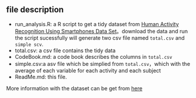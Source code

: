 ## file description
- run_analysis.R: a R script to get a tidy dataset from [Human Activity Recognition Using Smartphones Data Set](http://archive.ics.uci.edu/ml/datasets/Human+Activity+Recognition+Using+Smartphones)。download the data and run the script sucessfully will generate two csv file named `total.csv` and `simple scv`. 
- total.csv: a csv file contains the tidy data
- CodeBook.md: a code book describes the columns in `total.csv`
- simple.csv:a asv file which be simplied from `total.csv`，which with the average of each variable for each activity and each subject 
- ReadMe.md: this file.

More information with the dataset can be get from [here](http://archive.ics.uci.edu/ml/datasets/Human+Activity+Recognition+Using+Smartphones)